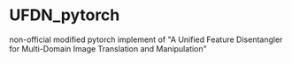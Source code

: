 # UFDN_pytorch
non-official modified pytorch implement of "A Unified Feature Disentangler for Multi-Domain Image Translation and Manipulation"
